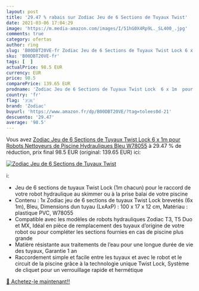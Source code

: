 ```yaml
---
layout: post
title: '29.47 % rabais sur Zodiac Jeu de 6 Sections de Tuyaux Twist'
date: 2021-03-06 17:04:29
image: 'https://m.media-amazon.com/images/I/51hG0X4Rp9L._SL400_.jpg'
comments: true
category: ofertas
author: ring
slug: 'B00DBT20VE-fr Zodiac Jeu de 6 Sections de Tuyaux Twist Lock 6 x 1m pour...'
sku: 'B00DBT20VE-fr'
tags: [  ]
actualPrice: 98.5 EUR
currency: EUR
price: 98.5
comparePrice: 139.65 EUR
prodname: 'Zodiac Jeu de 6 Sections de Tuyaux Twist Lock  6 x 1m  pour Robots Nettoyeurs de Piscine Hydrauliques  Bleu  W78055'
country: 'fr'
flag: '🇫🇷'
brand: 'Zodiac'
buyurl: 'https://www.amazon.fr/dp/B00DBT20VE/?tag=tolees0d-21'
descuento: '29.47'
average: '98.5'
---
```


Vous avez [Zodiac Jeu de 6 Sections de Tuyaux Twist Lock  6 x 1m  pour Robots Nettoyeurs de Piscine Hydrauliques  Bleu  W78055](https://www.amazon.fr/dp/B00DBT20VE/?tag=tolees0d-21)  à  29.47 % de réduction, prix final  98.5 EUR (original: 139.65 EUR) ici:

[![Zodiac Jeu de 6 Sections de Tuyaux Twist](https://m.media-amazon.com/images/I/51hG0X4Rp9L._SL400_.jpg)](https://www.amazon.fr/dp/B00DBT20VE/?tag=tolees0d-21)

ℹ️:

- Jeu de 6 sections de tuyaux Twist Lock (1m chacun) pour le raccord de votre robot hydraulique au skimmer ou à la prise balai de votre piscine
- Contenu : 1x Zodiac jeu de 6 sections de tuyaux Twist Lock brevetés (6x 1m), Bleu, Dimensions dun tuyau (LxAxP) : 100 x 17 x 12 cm, Matériau : plastique PVC, W78055
- Compatible avec les modèles de robots hydrauliques Zodiac T3, T5 Duo et MX, Idéal en pièce de remplacement des tuyaux d’origine de votre robot ou pour compléter les sections fournies en cas de piscine plus grande
- Matière résistante aux traitements de l’eau pour une longue durée de vie des tuyaux, Garantie 1 an
- Raccordement simple et facile entre les tuyaux et avec le robot et le circuit de la piscine grâce à la technologie unique Twist Lock, Système de cliquet pour un verrouillage rapide et hermétique

[🛒 Achetez-le maintenant!!](https://www.amazon.fr/dp/B00DBT20VE/?tag=tolees0d-21)
